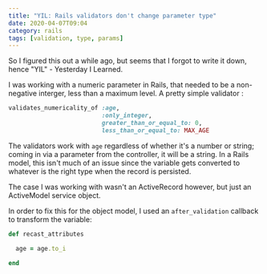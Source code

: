 ```yaml
---
title: "YIL: Rails validators don't change parameter type"
date: 2020-04-07T09:04
category: rails 
tags: [validation, type, params]
---
```


So I figured this out a while ago, but seems that I forgot to write it down, hence "YIL" - Yesterday I Learned.

I was working with a numeric parameter in Rails, that needed to be a non-negative interger, less than a maximum level. A pretty simple validator :

``` ruby
validates_numericality_of :age,
                          :only_integer,
                          greater_than_or_equal_to: 0,
                          less_than_or_equal_to: MAX_AGE
```

The validators work with `age` regardless of whether it's a number or string; coming in via a parameter from the controller, it will be a string. In a Rails model, this isn't much of an issue since the variable gets converted to whatever is the right type when the record is persisted.

The case I was working with wasn't an ActiveRecord however, but just an ActiveModel service object.

In order to fix this for the object model, I used an `after_validation` callback to transform the variable:

``` ruby
def recast_attributes

  age = age.to_i

end
```

